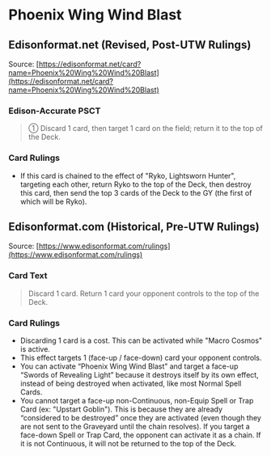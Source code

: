 # Phoenix Wing Wind Blast

## Edisonformat.net (Revised, Post-UTW Rulings)

Source: [https://edisonformat.net/card?name=Phoenix%20Wing%20Wind%20Blast](https://edisonformat.net/card?name=Phoenix%20Wing%20Wind%20Blast)

### Edison-Accurate PSCT

> ① Discard 1 card, then target 1 card on the field; return it to the top of the Deck.

### Card Rulings

*   If this card is chained to the effect of "Ryko, Lightsworn Hunter", targeting each other, return Ryko to the top of the Deck, then destroy this card, then send the top 3 cards of the Deck to the GY (the first of which will be Ryko).


## Edisonformat.com (Historical, Pre-UTW Rulings)

Source: [https://www.edisonformat.com/rulings](https://www.edisonformat.com/rulings)

### Card Text

> Discard 1 card. Return 1 card your opponent controls to the top of the Deck.

### Card Rulings

*   Discarding 1 card is a cost. This can be activated while "Macro Cosmos" is active.
*   This effect targets 1 (face-up / face-down) card your opponent controls.
*   You can activate “Phoenix Wing Wind Blast” and target a face-up “Swords of Revealing Light” because it destroys itself by its own effect, instead of being destroyed when activated, like most Normal Spell Cards.
*   You cannot target a face-up non-Continuous, non-Equip Spell or Trap Card (ex: "Upstart Goblin"). This is because they are already “considered to be destroyed” once they are activated (even though they are not sent to the Graveyard until the chain resolves). If you target a face-down Spell or Trap Card, the opponent can activate it as a chain. If it is not Continuous, it will not be returned to the top of the Deck.



